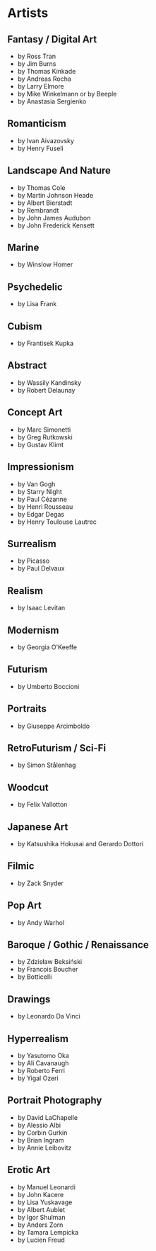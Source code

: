 # Artists

## Fantasy / Digital Art

- by Ross Tran
- by Jim Burns
- by Thomas Kinkade
- by Andreas Rocha
- by Larry Elmore
- by Mike Winkelmann or by Beeple
- by Anastasia Sergienko

## Romanticism

- by Ivan Aivazovsky
- by Henry Fuseli

## Landscape And Nature

- by Thomas Cole
- by Martin Johnson Heade
- by Albert Bierstadt
- by Rembrandt
- by John James Audubon
- by John Frederick Kensett

## Marine

- by Winslow Homer

## Psychedelic

- by Lisa Frank

## Cubism

- by Frantisek Kupka

## Abstract

- by Wassily Kandinsky
- by Robert Delaunay

## Concept Art

- by Marc Simonetti
- by Greg Rutkowski
- by Gustav Klimt

## Impressionism

- by Van Gogh
- by Starry Night
- by Paul Cézanne
- by Henri Rousseau
- by Edgar Degas
- by Henry Toulouse Lautrec

## Surrealism

- by Picasso
- by Paul Delvaux

## Realism

- by Isaac Levitan

## Modernism

- by Georgia O'Keeffe

## Futurism

- by Umberto Boccioni

## Portraits

- by Giuseppe Arcimboldo

## RetroFuturism / Sci-Fi

- by Simon Stålenhag

## Woodcut

- by Felix Vallotton

## Japanese Art

- by Katsushika Hokusai and Gerardo Dottori

## Filmic

- by Zack Snyder

## Pop Art

- by Andy Warhol

## Baroque / Gothic / Renaissance

- by Zdzisław Beksiński
- by Francois Boucher
- by Botticelli

## Drawings

- by Leonardo Da Vinci

## Hyperrealism

- by Yasutomo Oka
- by Ali Cavanaugh
- by Roberto Ferri
- by Yigal Ozeri

## Portrait Photography

- by David LaChapelle
- by Alessio Albi
- by Corbin Gurkin
- by Brian Ingram
- by Annie Leibovitz

## Erotic Art

- by Manuel Leonardi
- by John Kacere
- by Lisa Yuskavage
- by Albert Aublet
- by Igor Shulman
- by Anders Zorn
- by Tamara Lempicka
- by Lucien Freud